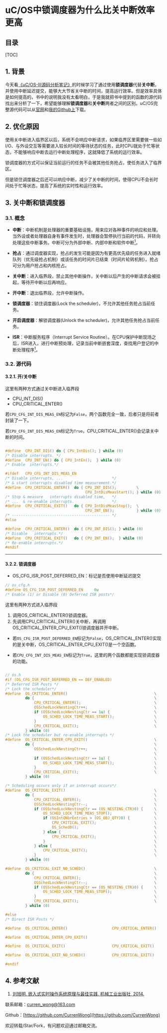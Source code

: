 uC/OS中锁调度器为什么比关中断效率更高
===

目录
---

[TOC]

## 1. 背景

今天看[《μC/OS-III源码分析笔记》](https://m.igetget.com/hybrid/v2/ebook/detail?bid=EJmMZXq1b8qOpBlD69XAdP7LEGaKJWEYBqWxRnme5vrVzo4QMZYgNyk2jNA5467K)的时候学习了通过使用**锁调度器**代替**关中断**，并使用中断延迟提交，能够大大节省关中断的时间，提高运行效率。但是效率具体是如何提高的，书中的说明我没有太看明白，于是我就把书中提到的函数的源代码找出来分析了一下，希望能够理解**锁调度器**和**关中断**两者之间的区别。uC/OS完整源代码可以从[官网](https://www.micrium.com/downloadcenter/download-results/?searchterm=hm-linux&supported=true)和[我的Github上](https://github.com/CurrenWong/ucos3-posix)下载。

## 2. 优化原因

使用关中断进入临界区以后，系统不会响应中断请求，如果临界区里需要做一些如I/O、与外设交互等需要进入较长时间的等待状态的任务，此时CPU就处于忙等状态，不能够响应中断去运行中断处理程序，这就降低了系统的运行效率。

锁调度器的方式可以保证当前运行的任务不会被其他任务抢占，使任务进入了临界区。

但是锁住调度器之后还可以响应中断，减少了关中断的时间，使得CPU不会长时间处于忙等状态，提高了系统的实时性和运行效率。

## 3. 关中断和锁调度器

### 3.1. 概念

- **中断**：中断机制是处理器的重要基础设施，用来应对各种事件的响应和处理。当外设或者处理器自身有事件发生时，处理器会暂停执行当前的代码，并转向处理这些中断事务。中断可分为外部中断、内部中断和软件中断[<sup>1</sup>](#bib-1)。

- **抢占**：通过调度器实现，抢占的发生可能是因为有更高优先级的任务进入就绪队列（优先级抢占机制）或该任务的时间片已结束（时间片轮转机制）。抢占可分为用户抢占和内核抢占。

- **关中断**：进入临界段，禁止其他中断操作，关中断以后产生的中断请求会被挂起，等待开中断以后再响应。

- **开中断**：退出临界段，允许中断操作。

- **锁调度器**：锁住调度器(Lock the scheduler)，不允许其他任务抢占当前任务。

- **开启调度器**：解锁调度器(Unlock the scheduler)，允许其他任务抢占当前任务。

- **ISR**：中断服务程序（Interrupt Service Routine）。在CPU保护中断现场之后，ISR进入，进行中断预处理，记录当前中断嵌套深度，查找用户登记的中断处理程序[<sup>1</sup>](#bib-1)。

### 3.2. 源代码

#### 3.2.1. 开/关中断

这里有两种方式通过关中断进入临界段

- CPU_INT_DIS()
- CPU_CRITICAL_ENTER()

若`CPU_CFG_INT_DIS_MEAS_EN`标记为`False`，两个函数完全一致，后者只是将前者封装了一下。

若`CPU_CFG_INT_DIS_MEAS_EN`标记为`True`，CPU_CRITICAL_ENTER()会记录关中断的时间。

```c

#define  CPU_INT_DIS() do { CPU_IntDis(); } while (0)
/* Disable interrupts. */
#define  CPU_INT_EN() do { CPU_IntEn();  } while (0)
/* Enable  interrupts.*/

#ifdef   CPU_CFG_INT_DIS_MEAS_EN
/* Disable interrupts, ...                      */
/* & start interrupts disabled time measurement.*/
#define  CPU_CRITICAL_ENTER()  do { CPU_INT_DIS();         \
                                    CPU_IntDisMeasStart(); } while (0)
/* Stop & measure   interrupts disabled time,   */
/* ...  & re-enable interrupts.                 */
#define  CPU_CRITICAL_EXIT()   do { CPU_IntDisMeasStop();  \
                                    CPU_INT_EN();          } while (0)
/* -------------------------------------------- */
#else

#define  CPU_CRITICAL_ENTER()  do { CPU_INT_DIS(); } while (0)
/* Disable   interrupts.*/
#define  CPU_CRITICAL_EXIT()   do { CPU_INT_EN();  } while (0)
/* Re-enable interrupts.*/
#endif
```

---

#### 3.2.2. 锁调度器

- OS_CFG_ISR_POST_DEFERRED_EN：标记是否使用中断延迟提交

```c
// os_cfg.h
#define OS_CFG_ISR_POST_DEFERRED_EN     0u
/* Enable (1) or Disable (0) Deferred ISR posts*/
```

这里有两种方式进入临界段

1. 调用OS_CRITICAL_ENTER()锁调度器。
2. 先调用CPU_CRITICAL_ENTER()关中断，再调用OS_CRITICAL_ENTER_CPU_EXIT()锁调度器并开中断。

- 若`OS_CFG_ISR_POST_DEFERRED_EN`标记为`False`，OS_CRITICAL_ENTER()实现的是关中断，OS_CRITICAL_ENTER_CPU_EXIT()是一个空函数。

- 若`CPU_CFG_INT_DIS_MEAS_EN`标记为`True`，这里的两个函数都能实现锁调度器的功能。

```c

// os.h
#if (OS_CFG_ISR_POST_DEFERRED_EN == DEF_ENABLED)
/* Deferred ISR Posts */
/* Lock the scheduler*/
#define  OS_CRITICAL_ENTER()                                       \
         do {                                                      \
             CPU_CRITICAL_ENTER();                                 \
             OSSchedLockNestingCtr++;                              \
             if (OSSchedLockNestingCtr == 1u) {                    \
                 OS_SCHED_LOCK_TIME_MEAS_START();                  \
             }                                                     \
             CPU_CRITICAL_EXIT();                                  \
         } while (0)
/* Lock the scheduler but re-enable interrupts */
#define  OS_CRITICAL_ENTER_CPU_EXIT()                              \
         do {                                                      \
             OSSchedLockNestingCtr++;                              \
                                                                   \
             if (OSSchedLockNestingCtr == 1u) {                    \
                 OS_SCHED_LOCK_TIME_MEAS_START();                  \
             }                                                     \
             CPU_CRITICAL_EXIT();                                  \
         } while (0)

/* Scheduling occurs only if an interrupt occurs*/
#define  OS_CRITICAL_EXIT()                                        \
         do {                                                      \
             CPU_CRITICAL_ENTER();                                 \
             OSSchedLockNestingCtr--;                              \
             if (OSSchedLockNestingCtr == (OS_NESTING_CTR)0) {     \
                 OS_SCHED_LOCK_TIME_MEAS_STOP();                   \
                 if (OSIntQNbrEntries > (OS_OBJ_QTY)0) {           \
                     CPU_CRITICAL_EXIT();                          \
                     OS_Sched0();                                  \
                 } else {                                          \
                     CPU_CRITICAL_EXIT();                          \
                 }                                                 \
             } else {                                              \
                 CPU_CRITICAL_EXIT();                              \
             }                                                     \
         } while (0)

#define  OS_CRITICAL_EXIT_NO_SCHED()                               \
         do {                                                      \
             CPU_CRITICAL_ENTER();                                 \
             OSSchedLockNestingCtr--;                              \
             if (OSSchedLockNestingCtr == (OS_NESTING_CTR)0) {     \
                 OS_SCHED_LOCK_TIME_MEAS_STOP();                   \
             }                                                     \
             CPU_CRITICAL_EXIT();                                  \
         } while (0)

#else
/* Direct ISR Posts */

#define  OS_CRITICAL_ENTER()                    CPU_CRITICAL_ENTER()

#define  OS_CRITICAL_ENTER_CPU_EXIT()

#define  OS_CRITICAL_EXIT()                     CPU_CRITICAL_EXIT()

#define  OS_CRITICAL_EXIT_NO_SCHED()            CPU_CRITICAL_EXIT()

#endif
```

## 4. 参考文献

<div id="bib-1"></div>

1. [刘旭明. 嵌入式实时操作系统原理与最佳实践. 机械工业出版社, 2014.](https://m.igetget.com/hybrid/v2/ebook/detail?bid=OAdXprx6N41dm9BQkayr8z7OqLGoE3lrd80YMlVAnxRZXK2Dg5pbevPJjjnQv2eb)

联系邮箱：curren_wong@163.com

Github：[https://github.com/CurrenWong](https://github.com/CurrenWong)

欢迎转载/Star/Fork，有问题欢迎通过邮箱交流。
